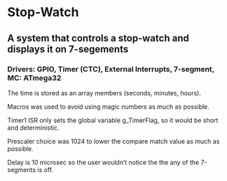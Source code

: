 # Stop-Watch

## A system that controls a stop-watch and displays it on 7-segements

### Drivers: GPIO, Timer (CTC), External Interrupts, 7-segment, MC: ATmega32

The time is stored as an array members (seconds, minutes, hours).

Macros was used to avoid using magic numbers as much as possible.

Timer1 ISR only sets the global variable g_TimerFlag, so it would be short and deterministic. 

Prescaler choice was 1024 to lower the compare match value as much as possible.

Delay is 10 microsec so the user wouldn’t notice the the any of the 7-segments is off.

